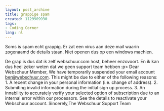 ```yaml
---
layout: post_archive
title: grappige spam
created: 1129909930
tags:
- Coding Corner
lang: nl
---
```

Soms is spam echt grappig. Er zat een virus aan deze mail waarin zogenaamd de details staan. Niet openen dus op een windows machien.

De grap is dus dat ik zelf webschuur.com host, beheer enzovoort. En ik kan dus heel zeker weten dat we geen support team hebben :p> Dear Webschuur Member,  We have temporarily suspended your email account ber@webschuur.com. This might be due to either of the following reasons:  1. A recent change in your personal information (i.e. change of address). 2. Submiting invalid information during the initial sign up process. 3. An innability to accurately verify your selected option of subscription due to an internal error within our processors. See the details to reactivate your Webschuur account.  Sincerely,The Webschuur Support Team 

